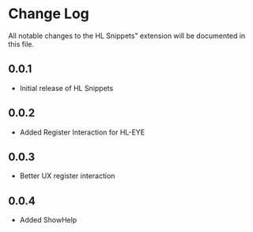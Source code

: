<!-- @format -->

# Change Log

All notable changes to the HL Snippets" extension will be documented in this file.

## 0.0.1

-   Initial release of HL Snippets

## 0.0.2

-   Added Register Interaction for HL-EYE

## 0.0.3

-   Better UX register interaction

## 0.0.4

-   Added ShowHelp
